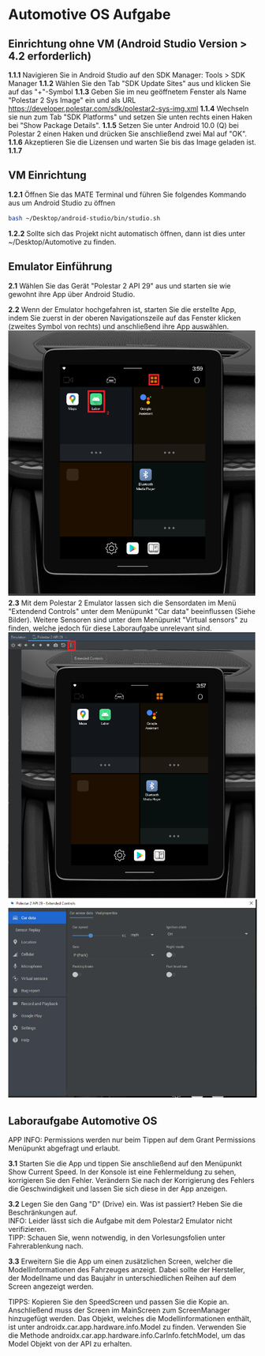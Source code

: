 # Automotive OS Aufgabe
## Einrichtung ohne VM (Android Studio Version > 4.2 erforderlich) 
**1.1.1** Navigieren Sie in Android Studio auf den SDK Manager: Tools > SDK Manager
**1.1.2** Wählen Sie den Tab "SDK Update Sites" aus und klicken Sie auf das "+"-Symbol
**1.1.3** Geben Sie im neu geöffnetem Fenster als Name "Polestar 2 Sys Image" ein und als
URL https://developer.polestar.com/sdk/polestar2-sys-img.xml
**1.1.4** Wechseln sie nun zum Tab "SDK Platforms" und setzen Sie unten rechts einen Haken bei "Show Package Details".
**1.1.5** Setzen Sie unter Android 10.0 (Q) bei Polestar 2 einen Haken und drücken Sie anschließend zwei Mal auf "OK".
**1.1.6** Akzeptieren Sie die Lizensen und warten Sie bis das Image geladen ist.
**1.1.7** 


## VM Einrichtung 
**1.2.1** Öffnen Sie das MATE Terminal und führen Sie folgendes Kommando aus um Android Studio zu öffnen
```bash
bash ~/Desktop/android-studio/bin/studio.sh
```
**1.2.2** Sollte sich das Projekt nicht automatisch öffnen, dann ist dies unter ~/Desktop/Automotive zu finden.

## Emulator Einführung

**2.1** Wählen Sie das Gerät "Polestar 2 API 29" aus und starten sie wie gewohnt ihre App über Android Studio.

**2.2** Wenn der Emulator hochgefahren ist, starten Sie die erstellte App, indem Sie zuerst in der oberen Navigationszeile
auf das Fenster klicken (zweites Symbol von rechts) und anschließend ihre App auswählen.
![Polestar](https://raw.githubusercontent.com/Leantar/Android-Derivates-Aufgaben/main/img/Polestar_Screen.png)
<br />
**2.3** Mit dem Polestar 2 Emulator lassen sich die Sensordaten im Menü "Extendend Controls" unter dem Menüpunkt
"Car data" beeinflussen (Siehe Bilder). Weitere Sensoren sind unter dem Menüpunkt "Virtual sensors" zu finden, welche jedoch für diese Laboraufgabe 
unrelevant sind.
<br />
![ExtendedControls](https://raw.githubusercontent.com/Leantar/Android-Derivates-Aufgaben/main/img/Extended_Controls.png)
![CarData](https://raw.githubusercontent.com/Leantar/Android-Derivates-Aufgaben/main/img/Car_Data.png)


## Laboraufgabe Automotive OS

APP INFO: Permissions werden nur beim Tippen auf dem Grant Permissions Menüpunkt abgefragt und erlaubt. 

**3.1** Starten Sie die App und tippen Sie anschließend auf den Menüpunkt Show Current Speed. In der Konsole ist eine Fehlermeldung zu sehen,
korrigieren Sie den Fehler. Verändern Sie nach der Korrigierung des Fehlers die Geschwindigkeit und lassen Sie sich diese in der App anzeigen.


**3.2** Legen Sie den Gang "D" (Drive) ein. Was ist passiert? 
Heben Sie die Beschränkungen auf. <br />
INFO: Leider lässt sich die Aufgabe mit dem Polestar2 Emulator nicht verifizieren. <br />
TIPP: Schauen Sie, wenn notwendig, in den Vorlesungsfolien unter Fahrerablenkung nach.

**3.3** Erweitern Sie die App um einen zusätzlichen Screen, welcher die Modellinformationen des Fahrzeuges anzeigt. 
Dabei sollte der Hersteller, der Modellname und das Baujahr in unterschiedlichen Reihen auf dem Screen angezeigt werden. 

TIPPS: Kopieren Sie den SpeedScreen und passen Sie die Kopie an. Anschließend muss der Screen im MainScreen zum ScreenManager hinzugefügt werden.
Das Objekt, welches die Modellinformationen enthält, ist unter androidx.car.app.hardware.info.Model zu finden.
Verwenden Sie die Methode androidx.car.app.hardware.info.CarInfo.fetchModel, um das Model Objekt von der API zu erhalten.
